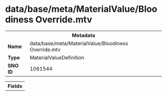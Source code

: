 <h1>data/base/meta/MaterialValue/Bloodiness Override.mtv</h1><table><tr><th colspan="100%">Metadata</th></tr><tr><td><b>Name</b></td><td>data/base/meta/MaterialValue/Bloodiness Override.mtv</td></tr><tr><td><b>Type</b></td><td>MaterialValueDefinition</td></tr><tr><td><b>SNO ID</b></td><td>1061544</td></tr></table>

<table><tr><th colspan="100%">Fields</th></tr></table>

